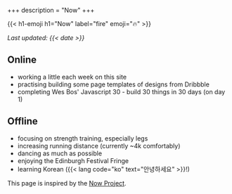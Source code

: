 +++
description = "Now"
+++

{{< h1-emoji h1="Now" label="fire" emoji="🔥" >}}

*Last updated: {{< date >}}*

## Online
* working a little each week on this site
* practising building some page templates of designs from Dribbble
* completing Wes Bos' Javascript 30 - build 30 things in 30 days (on day 1)

## Offline

* focusing on strength training, especially legs
* increasing running distance (currently ~4k comfortably)
* dancing as much as possible
* enjoying the Edinburgh Festival Fringe
* learning Korean ({{< lang code="ko" text="안녕하세요" >}}!)

This page is inspired by the <a href="https://nownownow.com/about" target="_blank">Now Project</a>.